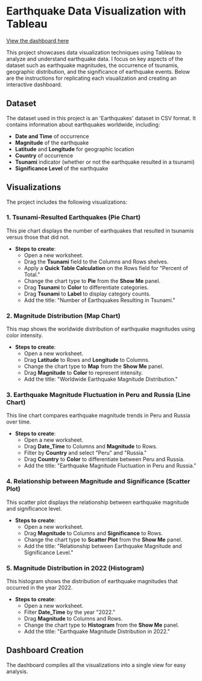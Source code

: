# Earthquake Data Visualization with Tableau

[View the dashboard here](https://public.tableau.com/app/profile/esther.adeyeni/viz/WORLDEARTHQUAKERECORDSDASHBOARD2001-2023/Dashboard1?publish=yes)

This project showcases data visualization techniques using Tableau to analyze and understand earthquake data. I focus on key aspects of the dataset such as earthquake magnitudes, the occurrence of tsunamis, geographic distribution, and the significance of earthquake events. Below are the instructions for replicating each visualization and creating an interactive dashboard.

## Dataset
The dataset used in this project is an 'Earthquakes' dataset in CSV format. It contains information about earthquakes worldwide, including:
- **Date and Time** of occurrence
- **Magnitude** of the earthquake
- **Latitude** and **Longitude** for geographic location
- **Country** of occurrence
- **Tsunami** indicator (whether or not the earthquake resulted in a tsunami)
- **Significance Level** of the earthquake

## Visualizations
The project includes the following visualizations:

### 1. Tsunami-Resulted Earthquakes (Pie Chart)
This pie chart displays the number of earthquakes that resulted in tsunamis versus those that did not.

- **Steps to create**:
  - Open a new worksheet.
  - Drag the **Tsunami** field to the Columns and Rows shelves.
  - Apply a **Quick Table Calculation** on the Rows field for "Percent of Total."
  - Change the chart type to **Pie** from the **Show Me** panel.
  - Drag **Tsunami** to **Color** to differentiate categories.
  - Drag **Tsunami** to **Label** to display category counts.
  - Add the title: "Number of Earthquakes Resulting in Tsunami."

### 2. Magnitude Distribution (Map Chart)
This map shows the worldwide distribution of earthquake magnitudes using color intensity.

- **Steps to create**:
  - Open a new worksheet.
  - Drag **Latitude** to Rows and **Longitude** to Columns.
  - Change the chart type to **Map** from the **Show Me** panel.
  - Drag **Magnitude** to **Color** to represent intensity.
  - Add the title: "Worldwide Earthquake Magnitude Distribution."

### 3. Earthquake Magnitude Fluctuation in Peru and Russia (Line Chart)
This line chart compares earthquake magnitude trends in Peru and Russia over time.

- **Steps to create**:
  - Open a new worksheet.
  - Drag **Date_Time** to Columns and **Magnitude** to Rows.
  - Filter by **Country** and select "Peru" and "Russia."
  - Drag **Country** to **Color** to differentiate between Peru and Russia.
  - Add the title: "Earthquake Magnitude Fluctuation in Peru and Russia."

### 4. Relationship between Magnitude and Significance (Scatter Plot)
This scatter plot displays the relationship between earthquake magnitude and significance level.

- **Steps to create**:
  - Open a new worksheet.
  - Drag **Magnitude** to Columns and **Significance** to Rows.
  - Change the chart type to **Scatter Plot** from the **Show Me** panel.
  - Add the title: "Relationship between Earthquake Magnitude and Significance Level."

### 5. Magnitude Distribution in 2022 (Histogram)
This histogram shows the distribution of earthquake magnitudes that occurred in the year 2022.

- **Steps to create**:
  - Open a new worksheet.
  - Filter **Date_Time** by the year "2022."
  - Drag **Magnitude** to Columns and Rows.
  - Change the chart type to **Histogram** from the **Show Me** panel.
  - Add the title: "Earthquake Magnitude Distribution in 2022."

## Dashboard Creation
The dashboard compiles all the visualizations into a single view for easy analysis.

